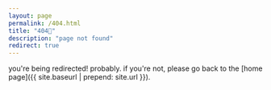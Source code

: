 ```yaml
---
layout: page
permalink: /404.html
title: "404🧐"
description: "page not found"
redirect: true
---
```


you're being redirected! probably. if you're not, please go back to the [home page]({{ site.baseurl | prepend: site.url }}).
